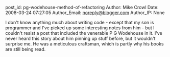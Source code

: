 post_id: pg-wodehouse-method-of-refactoring
Author: Mike Crowl
Date: 2008-03-24 07:27:05
Author_Email: noreply@blogger.com
Author_IP: None

I don't know anything much about writing code - except that my son is
programmer and I've picked up some interesting notes from him - but I couldn't
resist a post that included the venerable P G Wodehouse in it.   I've never
heard this story about him pinning up stuff before, but it wouldn't surprise
me.  He was a meticulous craftsman, which is partly why his books are still
being read.
